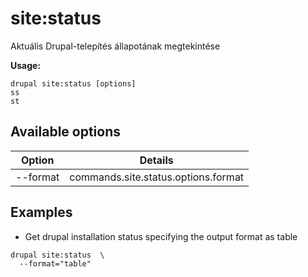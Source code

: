 # site:status
Aktuális Drupal-telepítés állapotának megtekintése

**Usage:**
```
drupal site:status [options]
ss
st
```

## Available options
Option | Details
-------|-------------
--format | commands.site.status.options.format

## Examples
* Get drupal installation status specifying the output format as table
```
drupal site:status  \
  --format="table"
```
